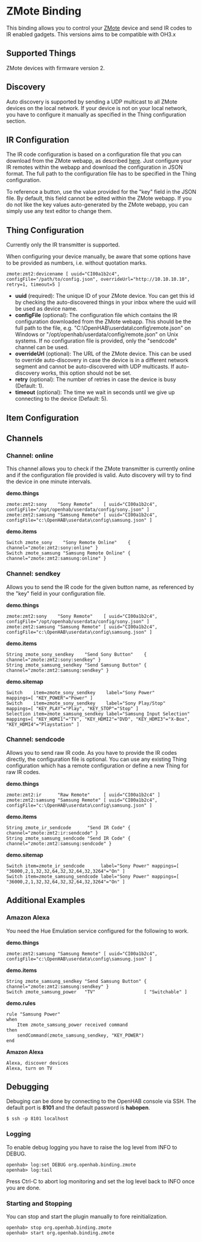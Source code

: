 # ZMote Binding

This binding allows you to control your [ZMote](http://www.zmote.io) device and send 
IR codes to IR enabled gadgets. This versions aims to be compatible with OH3.x

## Supported Things

ZMote devices with firmware version 2.

## Discovery

Auto discovery is supported by sending a UDP multicast to all ZMote devices on the 
local network. If your device is not on your local network, you have to configure it 
manually as specified in the Thing configuration section.

## IR Configuration

The IR code configuration is based on a configuration file that you can download from
the ZMote webapp, as described [here](https://community.openhab.org/t/openhab-zmote-binding/14226/23).
Just configure your IR remotes within the webapp and download the configuration in JSON
format. The full path to the configuration file has to be specified in the Thing
configuration.

To reference a button, use the value provided for the "key" field in the JSON file. By
default, this field cannot be edited within the ZMote webapp. If you do not like the
key values auto-generated by the ZMote webapp, you can simply use any text editor to
change them.

## Thing Configuration

Currently only the IR transmitter is supported. 

When configuring your device manually, be aware that some options have to be provided 
as numbers, i.e. without quotation marks.

```
zmote:zmt2:devicename [ uuid="CI00a1b2c4", configFile="/path/to/config.json", overrideUrl="http://10.10.10.10", retry=1, timeout=5 ]
```

- **uuid** (required): The unique ID of your ZMote device. You can get this id by checking 
  the auto-discovered things in your inbox where the uuid will be used as device name.
- **configFile** (optional): The configuration file which contains the IR configuration 
  downloaded from the ZMote webapp. This should be the full path to the file, e.g. 
  "C:\OpenHAB\userdata\config\remote.json" on Windows or "/opt/openhab/userdata/config/remote.json" 
  on Unix systems. If no configuration file is provided, only the "sendcode" channel can be used.
- **overrideUrl** (optional): The URL of the ZMote device. This can be used to override
  auto-discovery in case the device is in a different network segment and cannot be auto-discovered
  with UDP multicasts. If auto-discovery works, this option should not be set.
- **retry** (optional): The number of retries in case the device is busy (Default: 
  1).
- **timeout** (optional): The time we wait in seconds until we give up connecting to 
  the device (Default: 5).


## Item Configuration

## Channels

### Channel: online

This channel allows you to check if the ZMote transmitter is currently online and
if the configuration file provided is valid. Auto discovery will try to find the device 
in one minute intervals.

**demo.things**
```
zmote:zmt2:sony    "Sony Remote"    [ uuid="CI00a1b2c4", configFile="/opt/openhab/userdata/config/sony.json" ]
zmote:zmt2:samsung "Samsung Remote" [ uuid="CI00a1b2c4", configFile="c:\OpenHAB\userdata\config\samsung.json" ]
```

**demo.items**
```xtend
Switch zmote_sony    "Sony Remote Online"    { channel="zmote:zmt2:sony:online" }
Switch zmote_samsung "Samsung Remote Online" { channel="zmote:zmt2:samsung:online" }
```

### Channel: sendkey

Allows you to send the IR code for the given button name, as referenced by the "key" 
field in your configuration file.

**demo.things**
```
zmote:zmt2:sony    "Sony Remote"    [ uuid="CI00a1b2c4", configFile="/opt/openhab/userdata/config/sony.json" ]
zmote:zmt2:samsung "Samsung Remote" [ uuid="CI00a1b2c4", configFile="c:\OpenHAB\userdata\config\samsung.json" ]
```

**demo.items**
```xtend
String zmote_sony_sendkey    "Send Sony Button"    { channel="zmote:zmt2:sony:sendkey" }
String zmote_samsung_sendkey "Send Samsung Button" { channel="zmote:zmt2:samsung:sendkey" }
```

**demo.sitemap**
```xtend
Switch    item=zmote_sony_sendkey    label="Sony Power"              mappings=[ "KEY_POWER"="Power" ]
Switch    item=zmote_sony_sendkey    label="Sony Play/Stop"          mappings=[ "KEY_PLAY"="Play", "KEY_STOP"="Stop" ]
Selection item=zmote_samsung_sendkey label="Samsung Input Selection" mappings=[ "KEY_HDMI1"="TV", "KEY_HDMI2"="DVD", "KEY_HDMI3"="X-Box", "KEY_HDMI4"="Playstation" ]
```

### Channel: sendcode

Allows you to send raw IR code. As you have to provide the IR codes directly, the configuration
file is optional. You can use any existing Thing configuration which has a remote configuration
or define a new Thing for raw IR codes.

**demo.things**
```
zmote:zmt2:ir      "Raw Remote"     [ uuid="CI00a1b2c4" ]
zmote:zmt2:samsung "Samsung Remote" [ uuid="CI00a1b2c4", configFile="c:\OpenHAB\userdata\config\samsung.json" ]
```

**demo.items**
```xtend
String zmote_ir_sendcode      "Send IR Code" { channel="zmote:zmt2:ir:sendcode" }
String zmote_samsung_sendcode "Send IR Code" { channel="zmote:zmt2:samsung:sendcode" }
```

**demo.sitemap**
```xtend
Switch item=zmote_ir_sendcode      label="Sony Power" mappings=[ "36000,2,1,32,32,64,32,32,64,32,3264"="On" ]
Switch item=zmote_samsung_sendcode label="Sony Power" mappings=[ "36000,2,1,32,32,64,32,32,64,32,3264"="On" ]
```

## Additional Examples

### Amazon Alexa

You need the Hue Emulation service configured for the following to work.

**demo.things**
```
zmote:zmt2:samsung "Samsung Remote" [ uuid="CI00a1b2c4", configFile="c:\OpenHAB\userdata\config\samsung.json" ]
```

**demo.items**
```xtend
String zmote_samsung_sendkey "Send Samsung Button" { channel="zmote:zmt2:samsung:sendkey" }
Switch zmote_samsung_power   "TV"                  [ "Switchable" ]
```

**demo.rules**
```xtend
rule "Samsung Power"
when
    Item zmote_samsung_power received command
then
    sendCommand(zmote_samsung_sendkey, "KEY_POWER")
end
```

**Amazon Alexa**
```
Alexa, discover devices
Alexa, turn on TV
```

## Debugging

Debuging can be done by connecting to the OpenHAB console via SSH. The default port is **8101**
and the default password is **habopen**.

```
$ ssh -p 8101 localhost
```

### Logging

To enable debug logging you have to raise the log level from INFO to DEBUG.

```
openhab> log:set DEBUG org.openhab.binding.zmote
openhab> log:tail
```

Press Ctrl-C to abort log monitoring and set the log level back to INFO once you are done.

### Starting and Stopping

You can stop and start the plugin manually to fore reinitialization.

```
openhab> stop org.openhab.binding.zmote
openhab> start org.openhab.binding.zmote
```

